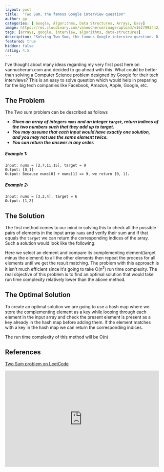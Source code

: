 ```yaml
---
layout: post
title:  "Two Sum, the famous Google interview question"
author: gp
categories: [ Google, Algorithms, Data Structures, Arrays, Easy]
image: https://res.cloudinary.com/vannucherum/image/upload/v1627993442/vannucherum.com/posts/2021-08-01-two-sum-google-interview-question/google-logo_nyw3c0.webp
tags: [arrays, google, interview, algorithms, data-structures]
description: "Solving Two Sum, the famous Google interview question. Different approaches to solve the problem and their corresponding time and space complexities explained."
featured: true
hidden: false
rating: 4.5
---
```


I’ve thought about many ideas regarding my very first post here on vannucherum.com and decided to go ahead with this. What could be better than solving a Computer Science problem designed by Google for their tech interviews? This is an easy to solve question which would help in preparing for the big tech companies like Facebook, Amazon, Apple, Google, etc.

## The Problem

The Two sum problem can be described as follows

+ ***Given an array of integers `nums` and an integer `target`, return indices of the two numbers such that they add up to target.***
+ ***You may assume that each input would have exactly one solution, and you may not use the same element twice.***
+ ***You can return the answer in any order.***

##### Example 1:
```
Input: nums = [2,7,11,15], target = 9
Output: [0,1]
Output: Because nums[0] + nums[1] == 9, we return [0, 1].
```

##### Example 2:
```
Input: nums = [3,2,4], target = 6
Output: [1,2]
```


## The Solution

The first method comes to our mind in solving this to check all the possible pairs of elements in the input array `nums` and verify their sum and if that equals the `target` we can return the corresponding indices of the array. Such a solution would look like the following:

<script src="https://emgithub.com/embed.js?target=https%3A%2F%2Fgithub.com%2Fvishnu-gp%2Falgorithm-ds%2Fblob%2Fmaster%2FExcercises%2FArrays%2F01_TwoSum%2FBruteForce.js%23L8-L18&style=github&showBorder=on&showFileMeta=on"></script>


Here we select an element and compare its complementing element(target minus the element) to all the other elements then repeat the process for all elements until we get the result matching. The problem with this approach is it isn't much efficient since it's going to take O(n<sup>2</sup>) run time complexity.
The real objective of this problem is to find an optimal solution that would take run time complexity relatively lower than the above method.

## The Optimal Solution
To create an optimal solution we are going to use a hash map where we store the complementing element as a key while looping through each element in the input array and check the present element is present as a key already in the hash map before adding them. If the element matches with a key in the hash map we can return the corresponding indices.
<script src="https://emgithub.com/embed.js?target=https%3A%2F%2Fgithub.com%2Fvishnu-gp%2Falgorithm-ds%2Fblob%2Fmaster%2FExcercises%2FArrays%2F01_TwoSum%2FOptimalSolution.js%23L8-L18&style=github&showBorder=on&showFileMeta=on"></script>

The run time complexity of this method will be O(n)

## References
<a target="_blank" href="https://leetcode.com/problems/two-sum/">Two Sum problem on LeetCode</a>

<iframe style="width:100%;" height="315" src="https://www.youtube.com/embed/XKu_SEDAykw?rel=0&amp;showinfo=0" frameborder="0" allowfullscreen></iframe>
